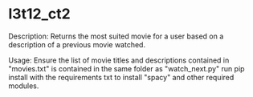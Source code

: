 # l3t12_ct2

Description:
Returns the most suited movie for a user based on a description of a previous movie watched. 

Usage:
Ensure the list of movie titles and descriptions contained in "movies.txt" is contained in the same folder as "watch_next.py"
run pip install with the requirements txt to install "spacy" and other required modules. 
